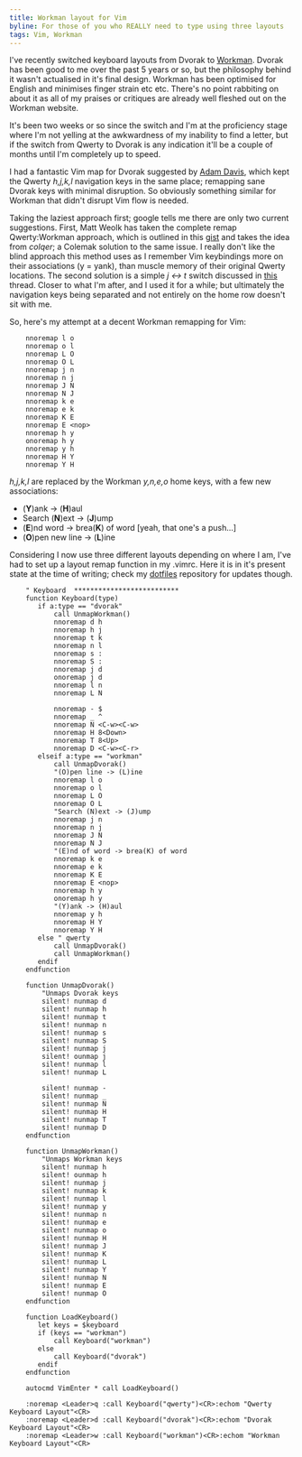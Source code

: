 ```yaml
---
title: Workman layout for Vim
byline: For those of you who REALLY need to type using three layouts
tags: Vim, Workman
---
```


I've recently switched keyboard layouts from Dvorak to [Workman](http://www.workmanlayout.com/blog/). Dvorak has been good to me over the past 5 years or so, but the philosophy behind it wasn't actualised in it's final design. Workman has been optimised for English and minimises finger strain etc etc. There's no point rabbiting on about it as all of my praises or critiques are already well fleshed out on the Workman website.

It's been two weeks or so since the switch and I'm at the proficiency stage where I'm not yelling at the awkwardness of my inability to find a letter, but if the switch from Qwerty to <!--BLURB--> Dvorak is any indication it'll be a couple of months until I'm completely up to speed.

I had a fantastic Vim map for Dvorak suggested by [Adam Davis](http://stackoverflow.com/questions/165231/vim-dvorak-keybindings-rebindings), which kept the Qwerty _h,j,k,l_ navigation keys in the same place; remapping sane Dvorak keys with minimal disruption. So obviously something similar for Workman that didn't disrupt Vim flow is needed.

Taking the laziest approach first; google tells me there are only two current suggestions. First, Matt Weolk has taken the complete remap Qwerty:Workman approach, which is outlined in this [gist](https://gist.github.com/MattWoelk/887861) and takes the idea from _colqer_; a Colemak solution to the same issue. I really don't like the blind approach this method uses as I remember Vim keybindings more on their associations (y = yank), than muscle memory of their original Qwerty locations. The second solution is a simple _j <-> t_ switch discussed in [this](http://www.workmanlayout.com/forum/viewtopic.php?id=6) thread. Closer to what I'm after, and I used it for a while; but ultimately the navigation keys being separated and not entirely on the home row doesn't sit with me.

So, here's my attempt at a decent Workman remapping for Vim:

``` vim
    nnoremap l o
    nnoremap o l
    nnoremap L O
    nnoremap O L
    nnoremap j n
    nnoremap n j
    nnoremap J N
    nnoremap N J
    nnoremap k e
    nnoremap e k
    nnoremap K E
    nnoremap E <nop>
    nnoremap h y
    onoremap h y
    nnoremap y h
    nnoremap H Y
    nnoremap Y H
```

_h,j,k,l_ are replaced by the Workman _y,n,e,o_ home keys, with a few new associations:

* (__Y__)ank -> (__H__)aul
* Search (__N__)ext -> (__J__)ump
* (__E__)nd word -> brea(__K__) of word [yeah, that one's a push...]
* (__O__)pen new line -> (__L__)ine

Considering I now use three different layouts depending on where I am, I've had to set up a layout remap function in my .vimrc. Here it is in it's present state at the time of writing; check my [dotfiles](https://github.com/Libbum/dotfiles) repository for updates though.

``` vim
    " Keyboard  **************************
    function Keyboard(type)
       if a:type == "dvorak"
           call UnmapWorkman()
           nnoremap d h
           nnoremap h j
           nnoremap t k
           nnoremap n l
           nnoremap s :
           nnoremap S :
           nnoremap j d
           onoremap j d
           nnoremap l n
           nnoremap L N

           nnoremap - $
           nnoremap _ ^
           nnoremap N <C-w><C-w>
           nnoremap H 8<Down>
           nnoremap T 8<Up>
           nnoremap D <C-w><C-r>
       elseif a:type == "workman"
           call UnmapDvorak()
           "(O)pen line -> (L)ine
           nnoremap l o
           nnoremap o l
           nnoremap L O
           nnoremap O L
           "Search (N)ext -> (J)ump
           nnoremap j n
           nnoremap n j
           nnoremap J N
           nnoremap N J
           "(E)nd of word -> brea(K) of word
           nnoremap k e
           nnoremap e k
           nnoremap K E
           nnoremap E <nop>
           nnoremap h y
           onoremap h y
           "(Y)ank -> (H)aul
           nnoremap y h
           nnoremap H Y
           nnoremap Y H
       else " qwerty
           call UnmapDvorak()
           call UnmapWorkman()
       endif
    endfunction

    function UnmapDvorak()
        "Unmaps Dvorak keys
        silent! nunmap d
        silent! nunmap h
        silent! nunmap t
        silent! nunmap n
        silent! nunmap s
        silent! nunmap S
        silent! nunmap j
        silent! ounmap j
        silent! nunmap l
        silent! nunmap L

        silent! nunmap -
        silent! nunmap _
        silent! nunmap N
        silent! nunmap H
        silent! nunmap T
        silent! nunmap D
    endfunction

    function UnmapWorkman()
        "Unmaps Workman keys
        silent! nunmap h
        silent! ounmap h
        silent! nunmap j
        silent! nunmap k
        silent! nunmap l
        silent! nunmap y
        silent! nunmap n
        silent! nunmap e
        silent! nunmap o
        silent! nunmap H
        silent! nunmap J
        silent! nunmap K
        silent! nunmap L
        silent! nunmap Y
        silent! nunmap N
        silent! nunmap E
        silent! nunmap O
    endfunction

    function LoadKeyboard()
       let keys = $keyboard
       if (keys == "workman")
           call Keyboard("workman")
       else
           call Keyboard("dvorak")
       endif
    endfunction

    autocmd VimEnter * call LoadKeyboard()

    :noremap <Leader>q :call Keyboard("qwerty")<CR>:echom "Qwerty Keyboard Layout"<CR>
    :noremap <Leader>d :call Keyboard("dvorak")<CR>:echom "Dvorak Keyboard Layout"<CR>
    :noremap <Leader>w :call Keyboard("workman")<CR>:echom "Workman Keyboard Layout"<CR>
```
